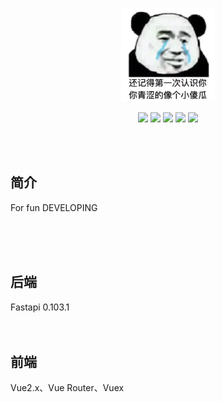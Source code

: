 <p align="center">
	<a href="https://yjzblog.top/" target="_blank">
		<img src="./Blog_View/src/assets/tx2.webp" alt="Yjzlog logo" style="width: 150px; height: 150px">
	</a>
</p>
<p align="center">
	<img src="https://img.shields.io/badge/Python-3.11.1-orange">
	<img src="https://img.shields.io/badge/FastAPI-0.103.1-brightgreen">
	<img src="https://img.shields.io/badge/Element-UI-blue">
	<img src="https://img.shields.io/badge/Vue-2.7.14-brightgreen">
	<img src="https://img.shields.io/badge/license-MIT-blue">
</p>

<br><br>
## 简介

For fun DEVELOPING

<br><br><br>
## 后端

Fastapi 0.103.1
<br><br><br>

## 前端

Vue2.x、Vue Router、Vuex
<br><br><br>

